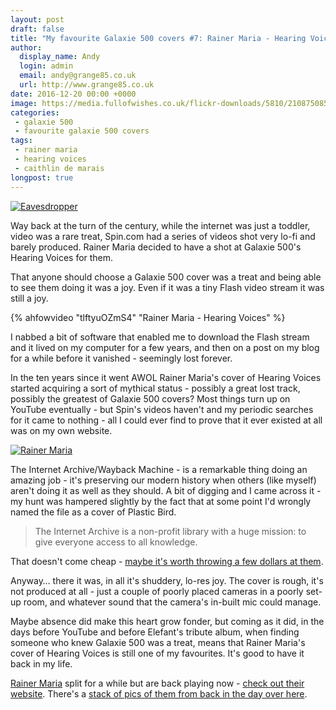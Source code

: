 ```yaml
---
layout: post
draft: false
title: "My favourite Galaxie 500 covers #7: Rainer Maria - Hearing Voices"
author:
  display_name: Andy
  login: admin
  email: andy@grange85.co.uk
  url: http://www.grange85.co.uk
date: 2016-12-20 00:00 +0000
image: https://media.fullofwishes.co.uk/flickr-downloads/5810/21087508544_b828c1c794_b.jpg
categories:
 - galaxie 500
 - favourite galaxie 500 covers
tags:
 - rainer maria
 - hearing voices
 - caithlin de marais
longpost: true
---
```

<a data-flickr-embed="true"  href="https://www.flickr.com/photos/apionid/21087508544/in/photolist-y8qZBw-BTN53W-yWpPkD-vxmGMV-vuGabS-QiBdmU-Q8X9R3-Lz6x1a-M5vzZw-F6h4uK-sQB8mD-daeAym-egfUu-DX187o-DrUjJ-tesnX-E4Ysq-4XedE2-qZq1Y-4s7kaN-8npfZh-5qksin-5zXCSn-3P2JBq-7mY984-FgsTtR-yFhfkV-z5CoXM-uRqTgr-uCNS8K-M1bqgf-HyhHPc-GpwLrQ-GccCmw-FmA7YU-FZtr2X-Beca2v-ySQ5g6-sAkE9W-pVGbc5-oUXWti-oDMmpY-oDMuCk-oWgDxk-oDMjF7-oVZUya-eTCVkj-dRb47o-dENJV8-bhrFxg" title="Eavesdropper"><img src="https://media.fullofwishes.co.uk/flickr-downloads/5810/21087508544_b828c1c794_c.jpg" alt="Eavesdropper"></a>
<p class="lead">Way back at the turn of the century, while the internet was just a toddler, video was a rare treat, Spin.com had a series of videos shot very lo-fi and barely produced. Rainer Maria decided to have a shot at Galaxie 500's Hearing Voices for them.</p>

<p>That anyone should choose a Galaxie 500 cover was a treat and being able to see them doing it was a joy. Even if it was a tiny Flash video stream it was still a joy.</p>
{% ahfowvideo "tlftyuOZmS4" "Rainer Maria - Hearing Voices" %}
<!--more-->
<p>I nabbed a bit of software that enabled me to download the Flash stream and it lived on my computer for a few years, and then on a post on my blog for a while before it vanished - seemingly lost forever.</p>

<p>In the ten years since it went AWOL Rainer Maria's cover of Hearing Voices started acquiring a sort of mythical status - possibly a great lost track, possibly the greatest of Galaxie 500 covers? Most things turn up on YouTube eventually - but Spin's videos haven't and my periodic searches for it came to nothing - all I could ever find to prove that it ever existed at all was on my own website.</p>

<a data-flickr-embed="true"  href="https://www.flickr.com/photos/gatehouseanchor/3347559870/in/album-72157613239973136/" title="Rainer Maria"><img src="https://media.fullofwishes.co.uk/flickr-downloads/3444/3347559870_c732475e54_o.jpg" alt="Rainer Maria"></a>

<p>The Internet Archive/Wayback Machine - is a remarkable thing doing an amazing job - it's preserving our modern history when others (like myself) aren't doing it as well as they should. A bit of digging and I came across it - my hunt was hampered slightly by the fact that at some point I'd wrongly named the file as a cover of Plastic Bird.</p>

<blockquote>The Internet Archive is a non-profit library with a huge mission: to give everyone access to all knowledge.</blockquote>

<p>That doesn't come cheap - <a href="https://archive.org/donate/">maybe it's worth throwing a few dollars at them</a>.</p>

<p>Anyway&hellip;  there it was, in all it's shuddery, lo-res joy. The cover is rough, it's not produced at all - just a couple of poorly placed cameras in a poorly set-up room, and whatever sound that the camera's in-built mic could manage.</p>

<p>Maybe absence did make this heart grow fonder, but coming as it did, in the days before YouTube and before Elefant's tribute album, when finding someone who knew Galaxie 500 was a treat, means that Rainer Maria's cover of Hearing Voices is still one of my favourites. It's good to have it back in my life.</p>

<p><a href="https://en.wikipedia.org/wiki/Rainer_Maria">Rainer Maria</a> split for a while but are back playing now - <a href="http://www.rainermaria.com/">check out their website</a>. There's a <a href="https://www.flickr.com/photos/gatehouseanchor/albums/72157613239973136">stack of pics of them from back in the day over here</a>.</p>

